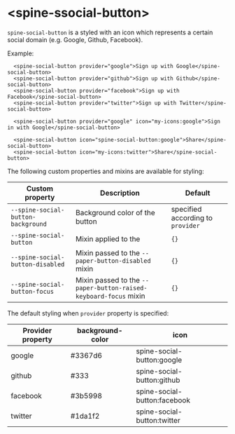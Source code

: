 # \<spine-ssocial-button\>

`spine-social-button` is a [<paper-button>](https://www.webcomponents.org/element/PolymerElements/paper-button)
styled with an icon which represents a certain social domain (e.g. Google, Github, Facebook).

Example:
```
  <spine-social-button provider="google">Sign up with Google</spine-social-button>
  <spine-social-button provider="github">Sign up with Github</spine-social-button>
  <spine-social-button provider="facebook">Sign up with Facebook</spine-social-button>
  <spine-social-button provider="twitter">Sign up with Twitter</spine-social-button>

  <spine-social-button provider="google" icon="my-icons:google">Sign in with Google</spine-social-button>

  <spine-social-button icon="spine-social-button:google">Share</spine-social-button>
  <spine-social-button icon="my-icons:twitter">Share</spine-social-button>
```

The following custom properties and mixins are available for styling:

Custom property | Description | Default
----------------|-------------|----------
`--spine-social-button-background` | Background color of the button | specified according to `provider`
`--spine-social-button` | Mixin applied to the <paper-button> | `{}`
`--spine-social-button-disabled` | Mixin passed to the `--paper-button-disabled` mixin| `{}`
`--spine-social-button-focus` | Mixin passed to the `--paper-button-raised-keyboard-focus` mixin | `{}`

The default styling when `provider` property is specified:

Provider property | background-color   | icon
------------------|--------------------|------------------------------
google            | #3367d6            | spine-social-button:google
github            | #333               | spine-social-button:github
facebook          | #3b5998            | spine-social-button:facebook
twitter           | #1da1f2            | spine-social-button:twitter
